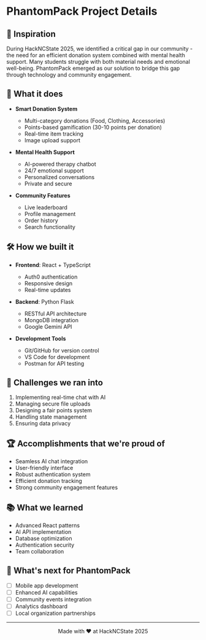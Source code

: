 # PhantomPack Project Details

## 🌟 Inspiration
During HackNCState 2025, we identified a critical gap in our community - the need for an efficient donation system combined with mental health support. Many students struggle with both material needs and emotional well-being. PhantomPack emerged as our solution to bridge this gap through technology and community engagement.

## 🎯 What it does
- **Smart Donation System**
  - Multi-category donations (Food, Clothing, Accessories)
  - Points-based gamification (30-10 points per donation)
  - Real-time item tracking
  - Image upload support

- **Mental Health Support**
  - AI-powered therapy chatbot
  - 24/7 emotional support
  - Personalized conversations
  - Private and secure

- **Community Features**
  - Live leaderboard
  - Profile management
  - Order history
  - Search functionality

## 🛠️ How we built it
- **Frontend**: React + TypeScript
  - Auth0 authentication
  - Responsive design
  - Real-time updates

- **Backend**: Python Flask
  - RESTful API architecture
  - MongoDB integration
  - Google Gemini API

- **Development Tools**
  - Git/GitHub for version control
  - VS Code for development
  - Postman for API testing

## 💪 Challenges we ran into
1. Implementing real-time chat with AI
2. Managing secure file uploads
3. Designing a fair points system
4. Handling state management
5. Ensuring data privacy

## 🏆 Accomplishments that we're proud of
- Seamless AI chat integration
- User-friendly interface
- Robust authentication system
- Efficient donation tracking
- Strong community engagement features

## 📚 What we learned
- Advanced React patterns
- AI API implementation
- Database optimization
- Authentication security
- Team collaboration

## 🚀 What's next for PhantomPack
- [ ] Mobile app development
- [ ] Enhanced AI capabilities
- [ ] Community events integration
- [ ] Analytics dashboard
- [ ] Local organization partnerships

---
<p align="center">
Made with ❤️ at HackNCState 2025
</p>